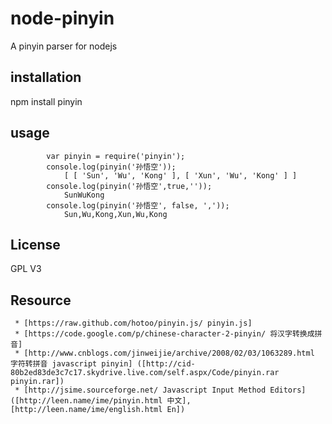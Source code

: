 # node-pinyin

A pinyin parser for nodejs

## installation

npm install pinyin

## usage
            var pinyin = require('pinyin');
            console.log(pinyin('孙悟空'));
                [ [ 'Sun', 'Wu', 'Kong' ], [ 'Xun', 'Wu', 'Kong' ] ]
            console.log(pinyin('孙悟空',true,''));
                SunWuKong
            console.log(pinyin('孙悟空', false, ','));
                Sun,Wu,Kong,Xun,Wu,Kong

## License

GPL V3

## Resource
     * [https://raw.github.com/hotoo/pinyin.js/ pinyin.js]
     * [https://code.google.com/p/chinese-character-2-pinyin/ 将汉字转换成拼音]
     * [http://www.cnblogs.com/jinweijie/archive/2008/02/03/1063289.html 字符转拼音 javascript pinyin] ([http://cid-80b2ed83de3c7c17.skydrive.live.com/self.aspx/Code/pinyin.rar pinyin.rar])
     * [http://jsime.sourceforge.net/ Javascript Input Method Editors] ([http://leen.name/ime/pinyin.html 中文], [http://leen.name/ime/english.html En])
